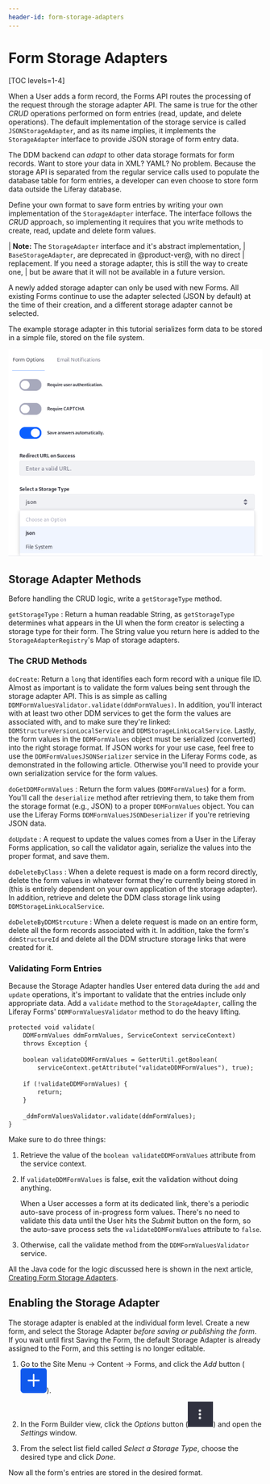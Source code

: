 ```yaml
---
header-id: form-storage-adapters
---
```


# Form Storage Adapters

[TOC levels=1-4]

When a User adds a form record, the Forms API routes the processing of the
request through the storage adapter API. The same is true for the other *CRUD*
operations performed on form entries (read, update, and delete operations). The
default implementation of the storage service is called `JSONStorageAdapter`,
and as its name implies, it implements the `StorageAdapter` interface to provide
JSON storage of form entry data.

The DDM backend can *adapt* to other data storage formats for form records. Want
to store your data in XML? YAML? No problem. Because the storage API is
separated from the regular service calls used to populate the database table for
form entries, a developer can even choose to store form data outside the Liferay
database. 
<!--A Diagram?-->

Define your own format to save form entries by writing your own implementation
of the `StorageAdapter` interface. The interface follows the *CRUD* approach, so
implementing it requires that you write methods to create, read, update and
delete form values.

| **Note:** The `StorageAdapter` interface and it's abstract implementation,
| `BaseStorageAdapter`, are deprecated in @product-ver@, with no direct
| replacement. If you need a storage adapter, this is still the way to create one,
| but be aware that it will not be available in a future version.

A newly added storage adapter can only be used with new Forms. All existing
Forms continue to use the adapter selected (JSON by default) at the time of
their creation, and a different storage adapter cannot be selected.

The example storage adapter in this tutorial serializes form data to be stored
in a simple file, stored on the file system.

![Figure 1: Choose a Storage Type for your form records.](../../images/forms-storage-type.png)

## Storage Adapter Methods

Before handling the CRUD logic, write a `getStorageType` method.

`getStorageType`
: Return a human readable String, as `getStorageType` determines what appears
in the UI when the form creator is selecting a storage type for their form. The
String value you return here is added to the `StorageAdapterRegistry`'s Map of
storage adapters. 

### The CRUD Methods

`doCreate`:
Return a `long` that identifies each form record with a unique file ID. Almost
as important is to validate the form values being sent through the storage
adapter API. This is as simple as calling
`DDMFormValuesValidator.validate(ddmFormValues)`. In addition, you'll interact
with at least two other DDM services to get the form the values are associated
with, and to make sure they're linked: `DDMStructureVersionLocalService` and
`DDMStorageLinkLocalService`. Lastly, the form values in the `DDMFormValues`
object must be serialized (converted) into the right storage format. If JSON
works for your use case, feel free to use the `DDMFormValuesJSONSerializer`
service in the Liferay Forms code, as demonstrated in the following article.
Otherwise you'll need to provide your own serialization service for the form
values.

`doGetDDMFormValues`
: Return the form values (`DDMFormValues`) for a form. You'll call the
`deserialize` method after retrieving them, to take them from the storage format
(e.g., JSON) to a proper `DDMFormValues` object. You can use the Liferay Forms
`DDMFormValuesJSONDeserializer` if you're retrieving JSON data.

`doUpdate`
: A request to update the values comes from a User in the Liferay Forms
application, so call the validator again, serialize the values into the proper
format, and save them.

`doDeleteByClass`
: When a delete request is made on a form record directly, delete the form
values in whatever format they're currently being stored in (this is entirely
dependent on your own application of the storage adapter). In addition, retrieve
and delete the DDM class storage link using `DDMStorageLinkLocalService`.

`doDeleteByDDMStrcuture`
: When a delete request is made on an entire form, delete all the form records
associated with it. In addition, take the form's `ddmStructureId` and delete all
the DDM structure storage links that were created for it.

### Validating Form Entries

Because the Storage Adapter handles User entered data during the `add` and
`update` operations, it's important to validate that the entries include only
appropriate data. Add a `validate` method to the `StorageAdapter`, calling the
Liferay Forms' `DDMFormValuesValidator` method to do the heavy lifting. 

	protected void validate(
        DDMFormValues ddmFormValues, ServiceContext serviceContext)
		throws Exception {

		boolean validateDDMFormValues = GetterUtil.getBoolean(
			serviceContext.getAttribute("validateDDMFormValues"), true);

		if (!validateDDMFormValues) {
			return;
		}

		_ddmFormValuesValidator.validate(ddmFormValues);
	}

Make sure to do three things:

1.  Retrieve the value of the `boolean validateDDMFormValues` attribute from the
    service context.

2.  If `validateDDMFormValues` is false, exit the validation without doing
    anything.

    When a User accesses a form at its dedicated link, there's a periodic
    auto-save process of in-progress form values. There's no need to validate
    this data until the User hits the *Submit* button on the form, so the
    auto-save process sets the `validateDDMFormValues` attribute to `false`.

3.  Otherwise, call the validate method from the `DDMFormValuesValidator`
    service.

All the Java code for the logic discussed here is shown in the next article,
[Creating Form Storage Adapters](/docs/7-2/customization/-/knowledge_base/customization/creating-form-storage-adapters).

## Enabling the Storage Adapter

The storage adapter is enabled at the individual form level. Create a new form,
and select the Storage Adapter _before saving or publishing the form_. If you
wait until first Saving the Form, the default Storage Adapter is already
assigned to the Form, and this setting is no longer editable.

1.  Go to the Site Menu &rarr; Content &rarr; Forms, and click the *Add* button
    (![Add](../../images/icon-add.png)).

2.  In the Form Builder view, click the *Options* button
    (![Options](../../images/icon-options.png)) and open the *Settings*
    window. 

3.  From the select list field called *Select a Storage Type*, choose the
    desired type and click _Done_.

Now all the form's entries are stored in the desired format.
